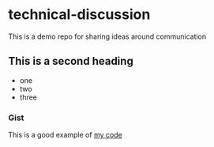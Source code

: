 # technical-discussion
This is a demo repo for sharing ideas around communication


## This is a second heading

* one
* two
* three

### Gist

This is a good example of [my code](https://gist.github.com/chanmheric2021/6b400972c68a1414a2ecc2e7c9675b44)
